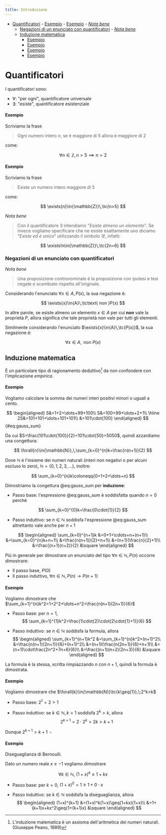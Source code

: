 ```yaml
---
title: Introduzione
---
```


- [Quantificatori](#quantificatori)
      - [Esempio](#esempio)
      - [Esempio](#esempio-1)
          - [*Nota bene*](#nota-bene)
    - [Negazioni di un enunciato con quantificatori](#negazioni-di-un-enunciato-con-quantificatori)
          - [*Nota bene*](#nota-bene-1)
  - [Induzione matematica](#induzione-matematica)
      - [Esempio](#esempio-2)
      - [Esempio](#esempio-3)
      - [Esempio](#esempio-4)
      - [Esempio](#esempio-5)

# Quantificatori

I quantificatori sono:

- $\forall$: "per ogni", quantificatore universale
- $\exists$: "esiste", quantificatore esistenziale

#### Esempio

Scriviamo la frase

> Ogni numero intero $n$, se è maggiore di $5$ allora è maggiore di $2$

come:

$$
\forall{n}\in{\mathbb{Z}},n>5\implies{n>2}
$$

#### Esempio

Scriviamo la frase

> Esiste un numero intero maggiore di $5$

come:

$$
\exists{n}\in{\mathbb{Z}}\,\tc{n>5}
$$

*Nota bene*

> Con il quantificatore $\exists$ intendiamo "*Esiste almeno un elemento*". Se invece vogliamo specificare che ne esiste esattamente uno diciamo "*Esiste ed è unico*" utilizzando il simbolo $\exists!$, infatti:

$$
\exists!n\in{\mathbb{Z}}\,\tc{2n=6}
$$

### Negazioni di un enunciato con quantificatori

*Nota bene*

> Una proposizione contronominale è la proposizione con ipotesi e tesi negate e scambiate rispetto all'originale.

Considerando l'enunciato $\forall{x}\in{A},\,P(x)$, la sua negazione è:

$$
\exists{x}\in{A}\,\tc\text{ non }P(x)
$$

In altre parole, se esiste almeno un elemento $x\in{A}$ per cui **non** vale la proprietà $P$, allora significa che tale proprietà non vale per tutti gli elementi.

Similmente considerando l'enunciato $\exists{x}\in{A}\,\tc{P(x)}$, la sua negazione è:

$$
\forall{x}\in{A},\text{ non }P(x)
$$

## Induzione matematica

È un particolare tipo di ragionamento deduttivo[^1] da non confondere con l'implicazione *empirica*.

#### Esempio

Vogliamo calcolare la somma dei numeri interi positivi minori o uguali a cento.

$$
\begin{aligned}
  S&=1+2+\dots+99+100\\
  S&=100+99+\dots+2+1\\
  \hline
  2S&=101+101+\dots+101+101\\
  &=101\cdot{100}
\end{aligned}
$$ {#eq:gauss_sum}

Da cui $S=\frac{101\cdot{100}}{2}=101\cdot{50}=5050$, quindi azzardiamo una congettura:

$$
\forall{n}\in{\mathbb{N}},\,\sum_{k=0}^{n}k=\frac{n(n+1)}{2}
$$

Dove $\mathbb{N}$ è l'insieme dei numeri naturali (interi non negativi o per alcuni escluso lo zero), $\mathbb{N}=\{0,1,2,3,\dots\}$, inoltre:

$$
\sum_{k=0}^{n}k\coloneqq{0+1+2+\dots+n}
$$

Dimostriamo la congettura @eq:gauss_sum per **induzione**:

- Passo base: l'espressione @eq:gauss_sum è soddisfatta quando $n=0$ perché

$$
\sum_{k=0}^{0}k=\frac{0\cdot{1}}{2}
$$

- Passo induttivo: se $n\in{\mathbb{N}}$ soddisfa l'espressione @eq:gauss_sum altrettanto vale anche per $n+1$

$$
\begin{aligned}
  \sum_{k=0}^{n+1}k
  &=0+1+\cdots+n+(n+1)\\
  &=\sum_{k=0}^{n}k+n+1\\
  &=\frac{n(n+1)}{2}+n+1\\
  &=(n+1)(\frac{n}{2}+1)\\
  &=\frac{(n+1)(n+2)}{2}
  &\square
\end{aligned}
$$

Più in generale per dimostrare un enunciato del tipo $\forall{n}\in{\mathbb{N}},\,P(n)$ occorre dimostrare:

- Il passo base, $P(0)$
- Il passo induttivo, $\forall{n}\in{\mathbb{N}},\,P(n)\longrightarrow{P(n+1)}$

#### Esempio

Vogliamo dimostrare che $\sum_{k=1}^{n}k^2=1+2^2+\dots+n^2=\frac{n(n+1)(2n+1)}{6}$

- Passo base: per $n=1$,
$$
\sum_{k=1}^{1}k^2=\frac{1\cdot{2}\cdot(2\cdot{1}+1)}{6}
$$

- Passo induttivo: se $n\in{\mathbb{N}}$ soddisfa la formula, allora
$$
\begin{aligned}
  \sum_{k=1}^{n+1}k^2
  &=\sum_{k=1}^{n}k^2+(n+1)^2\\
  &=\frac{n(n+1)(2n+1)}{6}+(n+1)^2\\
  &=(n+1)(\frac{n(2n+1)}{6}+n+1)\\
  &=(n+1)\cdot\frac{2n^2+7n+6}{6}\\
  &=\frac{(n+1)(n+2)(2n+3)}{6}
  &\square
\end{aligned}
$$

La formula è la stessa, scritta rimpiazzando $n$ con $n+1$, quindi la formula è dimostrata.

#### Esempio

Vogliamo dimostrare che $\forall{k}\in{\mathbb{N}}\tc{k\geq{1}},\;2^k>k$

- Passo base: $2^1=2>1$

- Passo induttivo: se $k\in{\mathbb{N}},\,k>1$ soddisfa $2^k>k$, allora
$$
2^{k+1}=2\cdot{2^k}>2k>k+1
$$

Dunque $2^{k+1}>k+1\;\;\square$

#### Esempio

Diseguaglianza di Bernoulli.

Dato un numero reale $x\geq{-1}$ vogliamo dimostrare

$$
\forall{k}\in{\mathbb{N}},\;(1+x)^k\geq{1+kx}
$$

- Passo base: per $k=0$, $(1+x)^0=1\geq{1+0\cdot{x}}$

- Passo induttivo: se $k\in{\mathbb{N}}$ soddisfa la diseguaglianza, allora
$$
\begin{aligned}
  (1+x)^{k+1}
  &=(1+x)^k(1+x)\geq(1+kx)(1+x)\\
  &=1+(k+1)x+kx^2\geq{1+(k+1)x}
  &\square
\end{aligned}
$$

[^1]: L'induzione matematica è un assioma dell'aritmetica dei numeri naturali. (Giuseppe Peano, 1889)
